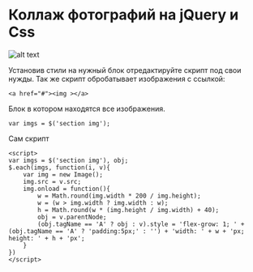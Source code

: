# Коллаж фотографий на jQuery и Css

![alt text](https://pp.vk.me/c639317/v639317978/a869/kxWE4ysEd3w.jpg)

Установив стили на нужный блок отредактируйте скрипт под свои нужды. 
Так же скрипт обробатывает изображения с ссылкой:
```
<a href="#"><img ></a>
```

Блок в котором находятся все изображения.
```
var imgs = $('section img');
```

Сам скрипт
```
<script>
var imgs = $('section img'), obj;
$.each(imgs, function(i, v){
	var img = new Image();
	img.src = v.src;
	img.onload = function(){
		w = Math.round(img.width * 200 / img.height);
		w = (w > img.width ? img.width : w);
		h = Math.round(w * (img.height / img.width) + 40);
		obj = v.parentNode;
		(obj.tagName == 'A' ? obj : v).style = 'flex-grow: 1; ' + (obj.tagName == 'A' ? 'padding:5px;' : '') + 'width: ' + w + 'px; height: ' + h + 'px';
	}
})
</script>
```
